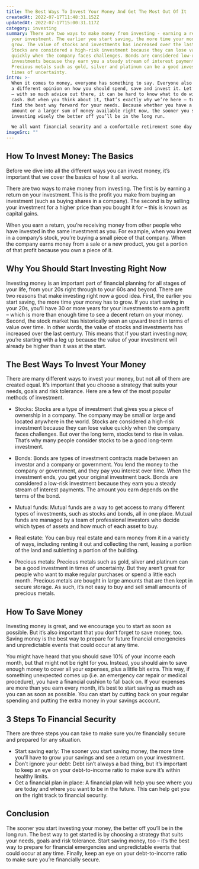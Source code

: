 ```yaml
---
title: The Best Ways To Invest Your Money And Get The Most Out Of It
createdAt: 2022-07-17T11:48:31.152Z
updatedAt: 2022-07-17T15:00:31.117Z
category: investing
summary: There are two ways to make money from investing - earning a return on
  your investment. The earlier you start saving, the more time your money has to
  grow. The value of stocks and investments has increased over the last century.
  Stocks are considered a high-risk investment because they can lose value
  quickly when the company faces challenges. Bonds are considered low-risk
  investments because they earn you a steady stream of interest payments.
  Precious metals such as gold, silver and platinum can be a good investment in
  times of uncertainty.
intro: >-
  When it comes to money, everyone has something to say. Everyone also has
  a different opinion on how you should spend, save and invest it. Let’s face it
  – with so much advice out there, it can be hard to know what to do with your
  cash. But when you think about it, that’s exactly why we’re here – to help you
  find the best way forward for your needs. Because whether you have a small
  amount or a larger sum of money available right now, the sooner you start
  investing wisely the better off you’ll be in the long run. 

  We all want financial security and a comfortable retirement some day — but not many people are willing to put in the time and effort required to get there. That’s why we’ve got all the information you need right here so that you can start making smart decisions today and build a better financial future tomorrow.
imageSrc: ""
---
```


## How To Invest Money: The Basics

Before we dive into all the different ways you can invest money, it’s important that we cover the basics of how it all works.

There are two ways to make money from investing. The first is by earning a return on your investment. This is the profit you make from buying an investment (such as buying shares in a company). The second is by selling your investment for a higher price than you bought it for – this is known as capital gains.

When you earn a return, you’re receiving money from other people who have invested in the same investment as you. For example, when you invest in a company’s stock, you’re buying a small piece of that company. When the company earns money from a sale or a new product, you get a portion of that profit because you own a piece of it.

## Why You Should Start Investing Right Now

Investing money is an important part of financial planning for all stages of your life, from your 20s right through to your 60s and beyond. There are two reasons that make investing right now a good idea. First, the earlier you start saving, the more time your money has to grow. If you start saving in your 20s, you’ll have 30 or more years for your investments to earn a profit – which is more than enough time to see a decent return on your money. Second, the stock market has historically seen an upward trend in terms of value over time. In other words, the value of stocks and investments has increased over the last century. This means that if you start investing now, you’re starting with a leg up because the value of your investment will already be higher than it was at the start.

## The Best Ways To Invest Your Money

There are many different ways to invest your money, but not all of them are created equal. It’s important that you choose a strategy that suits your needs, goals and risk tolerance. Here are a few of the most popular methods of investment.

- Stocks: Stocks are a type of investment that gives you a piece of ownership in a company. The company may be small or large and located anywhere in the world. Stocks are considered a high-risk investment because they can lose value quickly when the company faces challenges. But over the long term, stocks tend to rise in value. That’s why many people consider stocks to be a good long-term investment.

- Bonds: Bonds are types of investment contracts made between an investor and a company or government. You lend the money to the company or government, and they pay you interest over time. When the investment ends, you get your original investment back. Bonds are considered a low-risk investment because they earn you a steady stream of interest payments. The amount you earn depends on the terms of the bond.

- Mutual funds: Mutual funds are a way to get access to many different types of investments, such as stocks and bonds, all in one place. Mutual funds are managed by a team of professional investors who decide which types of assets and how much of each asset to buy.

- Real estate: You can buy real estate and earn money from it in a variety of ways, including renting it out and collecting the rent, leasing a portion of the land and subletting a portion of the building.

- Precious metals: Precious metals such as gold, silver and platinum can be a good investment in times of uncertainty. But they aren’t great for people who want to make regular purchases or spend a little each month. Precious metals are bought in large amounts that are then kept in secure storage. As such, it’s not easy to buy and sell small amounts of precious metals.

## How To Save Money

Investing money is great, and we encourage you to start as soon as possible. But it’s also important that you don’t forget to save money, too. Saving money is the best way to prepare for future financial emergencies and unpredictable events that could occur at any time.

You might have heard that you should save 10% of your income each month, but that might not be right for you. Instead, you should aim to save enough money to cover all your expenses, plus a little bit extra. This way, if something unexpected comes up (i.e. an emergency car repair or medical procedure), you have a financial cushion to fall back on. If your expenses are more than you earn every month, it’s best to start saving as much as you can as soon as possible. You can start by cutting back on your regular spending and putting the extra money in your savings account.

## 3 Steps To Financial Security

There are three steps you can take to make sure you’re financially secure and prepared for any situation.

- Start saving early: The sooner you start saving money, the more time you’ll have to grow your savings and see a return on your investment.
- Don’t ignore your debt: Debt isn’t always a bad thing, but it’s important to keep an eye on your debt-to-income ratio to make sure it’s within healthy limits.
- Get a financial plan in place: A financial plan will help you see where you are today and where you want to be in the future. This can help get you on the right track to financial security.

## Conclusion

The sooner you start investing your money, the better off you’ll be in the long run. The best way to get started is by choosing a strategy that suits your needs, goals and risk tolerance. Start saving money, too – it’s the best way to prepare for financial emergencies and unpredictable events that could occur at any time. Finally, keep an eye on your debt-to-income ratio to make sure you’re financially secure.
